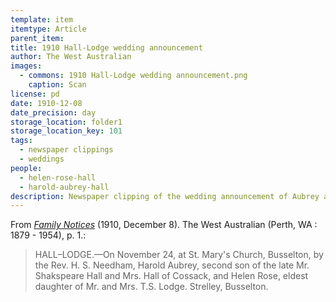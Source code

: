 ```yaml
---
template: item
itemtype: Article
parent_item: 
title: 1910 Hall-Lodge wedding announcement
author: The West Australian
images:
  - commons: 1910 Hall-Lodge wedding announcement.png
    caption: Scan
license: pd
date: 1910-12-08
date_precision: day
storage_location: folder1
storage_location_key: 101
tags:
  - newspaper clippings
  - weddings
people:
  - helen-rose-hall
  - harold-aubrey-hall
description: Newspaper clipping of the wedding announcement of Aubrey and Helen Hall, from The West Australian, 8 December 1910.
---
```


From *[Family Notices](http://nla.gov.au/nla.news-article26297910)* (1910, December 8). The West Australian (Perth, WA : 1879 - 1954), p. 1.:

> HALL–LODGE.—On November 24, at St. Mary's Church, Busselton, by the Rev. H. S. Needham,
> Harold Aubrey, second son of the late Mr. Shakspeare Hall and Mrs. Hall of Cossack,
> and Helen Rose, eldest daughter of Mr. and Mrs. T.S. Lodge. Strelley, Busselton.
